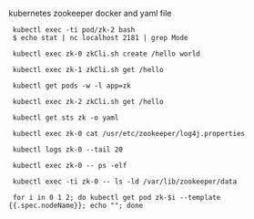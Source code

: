 kubernetes zookeeper docker and yaml file

     kubectl exec -ti pod/zk-2 bash
     $ echo stat | nc localhost 2181 | grep Mode

     kubectl exec zk-0 zkCli.sh create /hello world

     kubectl exec zk-1 zkCli.sh get /hello

     kubectl get pods -w -l app=zk

     kubectl exec zk-2 zkCli.sh get /hello

     kubectl get sts zk -o yaml

     kubectl exec zk-0 cat /usr/etc/zookeeper/log4j.properties

     kubectl logs zk-0 --tail 20

     kubectl exec zk-0 -- ps -elf

     kubectl exec -ti zk-0 -- ls -ld /var/lib/zookeeper/data

     for i in 0 1 2; do kubectl get pod zk-$i --template {{.spec.nodeName}}; echo ""; done
